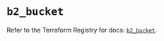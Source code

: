 # `b2_bucket`

Refer to the Terraform Registry for docs: [`b2_bucket`](https://registry.terraform.io/providers/backblaze/b2/0.10.0/docs/resources/bucket).
